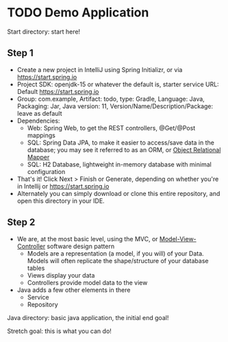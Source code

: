 # TODO Demo Application

Start directory: start here!

## Step 1
- Create a new project in IntelliJ using Spring Initializr, or via https://start.spring.io
- Project SDK: openjdk-15 or whatever the default is, starter service URL: Default https://start.spring.io
- Group: com.example, Artifact: todo, type: Gradle, Language: Java, Packaging: Jar, Java version: 11, Version/Name/Description/Package: leave as default
- Dependencies: 
  - Web: Spring Web, to get the REST controllers, @Get/@Post mappings
  - SQL: Spring Data JPA, to make it easier to access/save data in the database; you may see it referred to as an ORM, or [Object Relational Mapper](https://blog.bitsrc.io/what-is-an-orm-and-why-you-should-use-it-b2b6f75f5e2a)
  - SQL: H2 Database, lightweight in-memory database with minimal configuration
- That's it! Click Next > Finish or Generate, depending on whether you're in Intellij or https://start.spring.io
- Alternately you can simply download or clone this entire repository, and open this directory in your IDE.

## Step 2
- We are, at the most basic level, using the MVC, or [Model-View-Controller](https://www.codecademy.com/articles/mvc) software design pattern
  - Models are a representation (a model, if you will) of your Data. Models will often replicate the shape/structure of your database tables
  - Views display your data
  - Controllers provide model data to the view
- Java adds a few other elements in there
  - Service
  - Repository

Java directory: basic java application, the initial end goal!

Stretch goal: this is what you can do!
